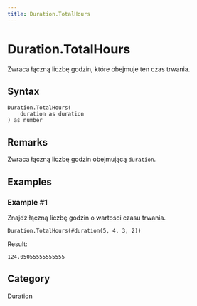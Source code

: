 ```yaml
---
title: Duration.TotalHours
---
```


# Duration.TotalHours


Zwraca łączną liczbę godzin, które obejmuje ten czas trwania.


## Syntax

```powerquery
Duration.TotalHours(
    duration as duration
) as number
```


## Remarks

Zwraca łączną liczbę godzin obejmującą <code>duration</code>.


## Examples

### Example #1 
Znajdź łączną liczbę godzin o wartości czasu trwania.
```powerquery
Duration.TotalHours(#duration(5, 4, 3, 2))
```

Result: 
```powerquery
124.05055555555555
```




## Category
Duration
